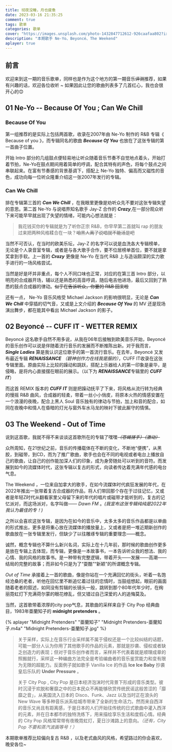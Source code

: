 ```yaml
---
title: 彻夜没睡，月也疲惫
date: 2023-03-16 21:35:25
comment: true
tags: 歌单
categories: 歌单
cover: "https://images.unsplash.com/photo-1432847712612-926caafaa802?ixlib=rb-4.0.3&ixid=MnwxMjA3fDB8MHxzZWFyY2h8NHx8Y2l0eSUyMGxpZ2h0fGVufDB8fDB8fA%3D%3D&auto=format&fit=crop&w=500&q=60"
description: "本期歌手 Ne-Yo、Beyoncé、The Weekend"
aplayer: true
---
```


## 前言

欢迎来到这一期的音乐歌单，同样也是作为这个地方的第一期音乐~~评测~~推荐，如果有兴趣的话，欢迎各位收听 ~ 如果因此让您的歌曲列表多了几首红心，我也会很开心的😊

## 01  Ne-Yo -- Because Of You ; Can We Chill

### Because Of You 

<link rel="stylesheet" href="/dist/APlayer.min.css">

<script src="/dist/APlayer.min.js"></script>

<div class="aplayer" data-id="1786865" data-server="netease" data-type="song"></div>

<script src="/dist/Meting.min.js"></script>


第一组推荐的是实际上包括两首歌，收录在2007年由 Ne-Yo 制作的 R&B 专辑《 Because of you 》，而专辑同名的歌曲 ***Because Of You*** 也放在了这张专辑的第一首曲子位置。

开始 Intro 部分的几组鼓点便轻易地让听众随着音乐节奏不自觉地点着头，开始打着节拍，Ne-Yo在鼓点期间用着简单的哼调，配合其特有的声色，将每个鼓点之间串联起来。在富有节奏感的背景基调下，搭配上 Ne-Yo 独特、偏高而又磁性的音色，成功向每一位听众隆重介绍这一张2007年发行的专辑。


### Can We Chill

<link rel="stylesheet" href="/dist/APlayer.min.css">
<script src="/dist/APlayer.min.js"></script>

<div class="aplayer" data-id="1786901" data-server="netease" data-type="song"></div>

<script src="/dist/Meting.min.js"></script>


排在专辑第三首的 ***Can We Chill*** ，在我眼里更像是劝听众先不要对这张专辑失望的意思。第二首 Ne-Yo 与说唱界知名歌手 Jay-Z 合作的 ***Crazy***,在一部分观众听下来可能早早就出现了失望的情绪，可能内心想法就是：


> 我花钱买你的专辑就是为了听你正宗 R&B，你早早第二首就叫 rap 的朋友过来把两种风格糅合在一块？~~咱黑人离了说唱就不能活是吧~~

<link rel="stylesheet" href="/dist/APlayer.min.css">

<script src="/dist/APlayer.min.js"></script>

<div class="aplayer" data-id="17470702" data-server="netease" data-type="song"></div>

<script src="/dist/Meting.min.js"></script>


当然不可否认，在当时的欧美乐坛，Jay-Z 的名字可以说是血洗各大专辑榜单，无论是个人录音室专辑，或者是与各大歌手合作，要不位居榜单首位，要不就是拿奖拿到手软。上一首的 ***Crazy*** 更像是 Ne-Yo 在当代 R&B 上与造诣颇深的实力歌手进行的一场风格尝试。

当然是好是坏并非重点，每个人不同口味也正常，对应的在第三首 Intro 部分，以明亮的合成器开场，辅以还是熟悉的高音哼调，随后电吉他进场，最后又回到了熟悉的鼓点合成器的律动。~~似乎在告诉听众，你要的 R&B 回来啦~~

还有一点， Ne-Yo 音乐风格受 Michael Jackson 的影响很明显，无论是 ***Can We Chill***  中穿插的切气音，又或是上文介绍的 ***Because Of You*** 的 MV 还是现场演出舞步，都在能其中看出 Michael Jackson 的影子。


## 02 Beyoncé -- CUFF IT - WETTER REMIX

<link rel="stylesheet" href="/dist/APlayer.min.css">

<script src="/dist/APlayer.min.js"></script>

<div class="aplayer" data-id="2021058606" data-server="netease" data-type="song"></div>

<script src="/dist/Meting.min.js"></script>


Beyoncé 这名歌手自然不用多说，从我在06年后接触到欧美音乐开始，Beyoncé 的音乐创作可以说是伴随着流行音乐的发展而不断推陈出新。对于我而言， ***Single Ladies*** 算是我认识这位歌手的第一首流行音乐。在去年，Beyoncé 又发布最近专辑 ***RENAISSANCE*** *（碧神创作力在线我是服的）*，CUFF IT收录在这张专辑里面。原曲实际上比较的躁动和跳跃，搭配上乐器给人的第一印象是豪华，是侵略，是将内心直接摆在眼前的展示。（以下为 ***RENAISSANCE***专辑里的 ***CUFF IT***）


<link rel="stylesheet" href="/dist/APlayer.min.css">
<script src="/dist/APlayer.min.js"></script>

<div class="aplayer" data-id="1967699186" data-server="netease" data-type="song"></div>

<script src="/dist/Meting.min.js"></script>


而这首 REMIX 版本的 ***CUFF IT***  则是把躁动抚平了下来，将风格从流行转为经典的慢摇 R&B 曲风，合成器的轻柔，带着一丝小小俏皮，将原本火热的情感安置在一个浪漫的夜晚，配合上黑人 Soul 音乐独有的律动与节拍，加上和音的配合，如同在夜晚中和情人在昏暗的灯光与窗外车水马龙的映衬下彼此厮守的情愫。


## 03 The Weekend - Out of Time

说到这首歌，我就不得不来谈谈这首歌所在的专辑了嘿嘿~~*（苍蝇搓手）（激动）*~~

<link rel="stylesheet" href="/dist/APlayer.min.css">

<script src="/dist/APlayer.min.js"></script>

<div class="aplayer" data-id="1909926104" data-server="netease" data-type="song"></div>

<script src="/dist/Meting.min.js"></script>


众所周知，在21世纪之前，音乐的传播载体在不断的变化，不断地“便携”，从黑胶，到磁带，到CD，而为了推广歌曲，歌手也会在不同的电视或者电台上播放自己的歌曲，让自己的创作能加深人们的印象，成为身旁随处可以听到的音符。而发展到如今的流媒体时代，这张专辑以复古的形式，向读者传达着充满年代感的电台气息。

The Weekend ，一位来自加拿大的歌手，在如今流媒体时代疯狂发展的年代，在2022年推出一张带着复古合成器的作品，将人们带回那个存在于过往记忆，又或者是年轻Z时代从翻看家里父母留下来的年代的唱片或磁带才能听到的，复古的记忆派对，而这场派对，名字叫做—— *Dawn FM* 。*(我宣布这张专辑纯纯是2022年我认为最佳的专！)*

之所以会喜欢这张专辑，是因为在如今的音乐中，太多太多的音乐作品都是以单曲的形式推出，更多是将重心放在流媒体的播放量上，又或者是把一堆近期新创作的歌曲放在一张专辑里发行，但缺少了以往雕琢专辑的重要理念——概念。

诚然，概念专辑也不算什么新兴名词，实际上在十几年前，那时候的歌曲创作更多是放在专辑上去体现，而专辑，更像是一本故事书，一本告诉听众我的想法、我的心情、我的风格的故事书。是一种带有完整逻辑，带着开头——发展——高潮——结局的完整的故事；而非如今只是为了“耍酷”“新颖”的所谓概念专辑。

*Out of Time* 承接着上一首的歌曲，像是你站在一个充满回忆的街头，听着一名饱经沧桑的老者，听他在回忆里不断追忆着过往的恋情时，当鼓组想起，眼前的画面随着老者的叙述，如同没有剪辑的长镜头一般，跳转到那个80年代年少时，在绚丽霓虹灯下充满荷尔蒙的眼花缭乱，但又错过自己深爱的人的追悔莫及。

当然，这首歌带着浓厚的city pop气息，其歌曲的采样来自于 City Pop 经典曲目，1983年亜蘭知子的 **midnight pretenders** 。

<link rel="stylesheet" href="/dist/APlayer.min.css">
<script src="/dist/APlayer.min.js"></script>

{% aplayer "Midnight Pretenders" "亜蘭知子" "Midnight Pretenders-亜蘭知子.m4a" "Midnight Pretenders-亜蘭知子.jpg"  %}

<script src="/dist/Meting.min.js"></script>

> 关于采样，实际上在音乐行业采样属不属于侵权还是一个比较纠结的话题，可能一部分人认为你用了其他歌手的作品的元素，那就是抄袭、侵权或者缺乏创造力的表现；但对于音乐创作者而言，采样并不代表着就是顺理成章的照搬就行，采样这一种编曲方法完全是考验编曲者的音乐鉴赏能力和变有限为无限的超能力。反面例子就如歌手 Vanilla Ice 的作品 **Ice Ice Baby** 抄袭皇后乐队的 **Under Pressure** 。
>
> 关于 City Pop , City Pop 是日本经济泡沫时代背景下形成的音乐类型。彼时沉浸于欢脱和奢靡之中的日本民众不再能够欣赏传统民谣这般苦涩的「靡靡之音」，从美国流入日本的 Disco、Funk、Jazz 以及当时正在浪头的 New Wave 等多种音乐派系给城市带来了全新的生命活力。然而来自西洋的音乐又尚且有距离感，于是日本的人们开始往传统的日式歌曲中灌入西洋的元素，并在日本都市的独特洗练下，用来描绘享乐生活和度假心情。经典的 City Pop 风格常常带有夜晚霓虹灯，夏日沙滩路上的意向。*（还有，City Pop 不要和蒸汽波画等号！）*

本期歌单推荐比较偏向复古 R&B ，以及老式曲风的风格，希望路过的你会喜欢，晚安各位~